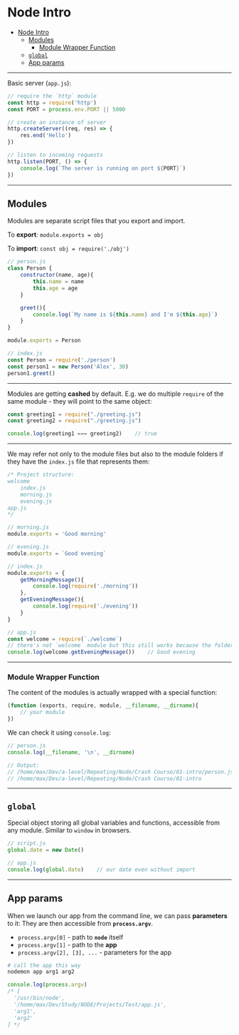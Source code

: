 # Node Intro

- [Node Intro](#node-intro)
	- [Modules](#modules)
		- [Module Wrapper Function](#module-wrapper-function)
	- [`global`](#global)
	- [App params](#app-params)


***

Basic server (`app.js`):

```js
// require the `http` module
const http = require('http')
const PORT = process.env.PORT || 5000

// create an instance of server
http.createServer((req, res) => {
	res.end('Hello')
})

// listen to incoming requests
http.listen(PORT, () => {
	console.log(`The server is running on port ${PORT}`)
})
```

***



## Modules

Modules are separate script files that you export and import. 

To **export**: `module.exports = obj`

To **import**: `const obj = require('./obj')`

```javascript
// person.js
class Person {
	constructor(name, age){
		this.name = name
		this.age = age
	}

	greet(){
		console.log(`My name is ${this.name} and I'm ${this.age}`)
	}
}

module.exports = Person
```

```javascript
// index.js
const Person = require('./person')
const person1 = new Person('Alex', 30)
person1.greet()
```

***

Modules are getting **cashed** by default. E.g. we do multiple `require` of the same module - they will point to the same object:

```js
const greeting1 = require("./greeting.js")
const greeting2 = require("./greeting.js")

console.log(greeting1 === greeting2)	// true
```

***

We may refer not only to the module files but also to the module folders if they have the `index.js` file that represents them:

```js
/* Project structure:
welcome
	index.js
	morning.js
	evening.js
app.js
*/

// morning.js
module.exports = 'Good morning'

// evening.js
module.exports = `Good evening`

// index.js
module.exports = {
	getMorningMessage(){
		console.log(require('./morning'))
	},
	getEveningMessage(){
		console.log(require('./evening'))
	}
}

// app.js
const welcome = require(`./welcome`)	
// there's not `welcome` module but this still works because the folder `module` has `index.js` inside
console.log(welcome.getEveningMessage())	// Good evening
```

***


### Module Wrapper Function

The content of the modules is actually wrapped with a special function:

```javascript
(function (exports, require, module, __filename, __dirname){
	// your module
})
```

We can check it using  `console.log`:

```javascript
// person.js
console.log(__filename, '\n', __dirname)

// Output:
// /home/max/Dev/a-level/Repeating/Node/Crash Course/01-intro/person.js
// /home/max/Dev/a-level/Repeating/Node/Crash Course/01-intro
```

***


## `global`

Special object storing all global variables and functions, accessible from any module. Similar to `window` in browsers.

```js
// script.js
global.date = new Date()

// app.js
console.log(global.date)	// our date even without import
```

***


## App params

When we launch our app from the command line, we can pass **parameters** to it: They are then accessible from **`process.argv`**. 

- `process.argv[0]` - path to **`node`** itself
- `process.argv[1]` - path to the **app**
- `process.argv[2], [3], ...` - parameters for the app

```bash
# call the app this way
nodemon app arg1 arg2
```

```js
console.log(process.argv)
/* [
  '/usr/bin/node',
  '/home/max/Dev/Study/NODE/Projects/Test/app.js',
  'arg1',
  'arg2'
] */
```

